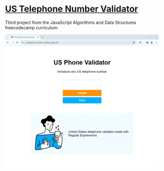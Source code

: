 # [US Telephone Number Validator](https://us-telephone-number-validator.pages.dev/)

Third project from the JavaScript Algorithms and Data Structures freecodecamp curriculum. 



![webpage screenshot](images/webpage-screenshot.jpg)